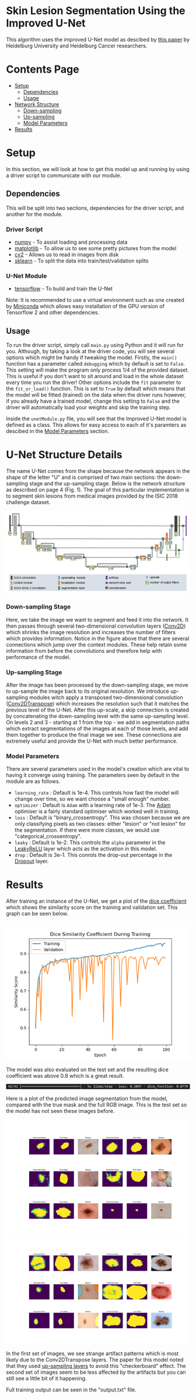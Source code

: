 # Skin Lesion Segmentation Using the Improved U-Net

This algorithm uses the improved U-Net model as descibed by [this paper](https://arxiv.org/pdf/1802.10508v1.pdf) by Heidelburg University and Heidelburg Cancer researchers. 

# Contents Page
* [Setup](#Setup)
    * [Dependencies](#Dependencies)
    * [Usage](#Usage)
* [Network Structure](#U-Net_Structure_Details)
    * [Down-sampling](#Down-sampling_Stage)
    * [Up-sampling](#Up-sampling_Stage)
    * [Model Parameters](#Model_Parameters) 
* [Results](#Results)

# Setup
In this section, we will look at how to get this model up and running by using a driver script to communicate with our module.
## Dependencies 
This will be split into two sections, dependencies for the driver script, and another for the module.
### Driver Script
* [numpy](https://numpy.org/install/) - To assist loading and processing data
* [matplotlib](https://matplotlib.org/stable/users/installing.html) - To allow us to see some pretty pictures from the model
* [cv2](https://pypi.org/project/opencv-python/) - Allows us to read in images from disk
* [sklearn](https://scikit-learn.org/stable/install.html) - To split the data into train/test/validation splits
### U-Net Module
* [tensorflow](https://www.tensorflow.org/install) - To build and train the U-Net

Note: It is recommended to use a virtual environment such as one created by [Miniconda](https://docs.conda.io/en/latest/miniconda.html) which allows easy installation of the GPU version of Tensorflow 2 and other dependencies.

## Usage
To run the driver script, simply call `main.py` using Python and it will run for you. Although, by taking a look at the driver code, you will see several options which might be handy if tweaking the model. Firstly, the `main()` function has a parameter called `debugging` which by default is set to `False`. This setting will make the program only process 1/4 of the provided dataset. This is useful if you don't want to sit around and load in the whole dataset every time you run the driver! Other options include the `fit` parameter to the `fit_or_load()` function. This is set to `True` by default which means that the model will be fitted (trained) on the data when the driver runs however, if you already have a trained model, change this setting to `False` and the driver will automatically load your weights and skip the training step.

Inside the `unetModule.py` file, you will see that the Improved U-Net model is defined as a class. This allows for easy access to each of it's paramters as descibed in the [Model Parameters](#Model_Parameters) section.

# U-Net Structure Details
The name U-Net comes from the shape because the network appears in the shape of the letter "U" and is comprised of two main sections: the down-sampling stage and the up-sampling stage. Below is the network structure as described on page 4 (Fig. 1). The goal of this particular implementation is to segment skin lesions from medical images provided by the ISIC 2018 challenge dataset.

![Network Image](./Figures/Network.png)

### Down-sampling Stage
Here, we take the image we want to segment and feed it into the network. It then passes through several two-dimensional convolution layers ([Conv2D](https://keras.io/api/layers/convolution_layers/convolution2d/)) which shrinks the image resolution and increases the number of filters which provides information. Notice in the figure above that there are several connections which jump over the context modules. These help retain some information from before the convolutions and therefore help with performance of the model.

### Up-sampling Stage
After the image has been processed by the down-sampling stage, we move to up-sample the image back to its original resolution. We introduce up-sampling modules witch apply a transposed two-dimensional convolution ([Conv2DTranspose](https://keras.io/api/layers/convolution_layers/convolution2d_transpose/)) which increases the resolution such that it matches the previous level of the U-Net. After this up-scale, a skip connection is created by concatenating the down-sampling level with the same up-sampling level. On levels 2 and 3 - starting at 1 from the top - we add in segmentation paths which extract segmentations of the images at each of those levels, and add them together to produce the final image we see. These connections are extremely useful and provide the U-Net with much better performance.

### Model Parameters
There are several parameters used in the model's creation which are vital to having it converge using training. The parameters seen by default in the module are as follows.
* `learning_rate` : Default is 1e-4. This controls how fast the model will change over time, so we want choose a "small enough" number.
* `optimizer` : Default is `Adam` with a learning rate of 1e-3. The [Adam](https://keras.io/api/optimizers/adam/) optimiser is a fairly standard optimiser which worked well in training.
* `loss` : Default is "binary_crossentropy". This was chosen because we are only classifying pixels as two classes: either "lesion" or "not lesion" for the segmentation. If there were more classes, we would use "categorical_crossentropy".
* `leaky` : Default is 1e-2. This controls the `alpha` parameter in the [LeakyReLU](https://keras.io/api/layers/activation_layers/leaky_relu/) layer which acts as the activation in this model.
* `drop` : Default is 3e-1. This conrols the drop-out percentage in the [Dropout](https://keras.io/api/layers/regularization_layers/dropout/) layer.

# Results


After training an instance of the U-Net, we get a plot of the [dice coefficient](https://en.wikipedia.org/wiki/S%C3%B8rensen%E2%80%93Dice_coefficient) which shows the similarity score on the training and validation set. This graph can be seen below.

![Dice Image](./Figures/dice_acc.png)

The model was also evaluated on the test set and the resulting dice coefficient was above 0.8 which is a great result. 

![Evaluation Image](./Figures/eval.png)

Here is a plot of the predicted image segmentation from the model, compared with the true mask and the full RGB image. This is the test set so the model has not seen these images before. 

![Testing Image](./Figures/testing.png)
![Testing Image2](./Figures/testing_small.png)

In the first set of images, we see strange artifact patterns which is most likely due to the Conv2DTranspose layers. The paper for this model noted that they used [up-sampling layers](https://keras.io/api/layers/reshaping_layers/up_sampling2d/) to avoid this "checkerboard" effect. The second set of images seem to be less affected by the artifacts but you can still see a little bit of it happening. 

Full training output can be seen in the "output.txt" file.